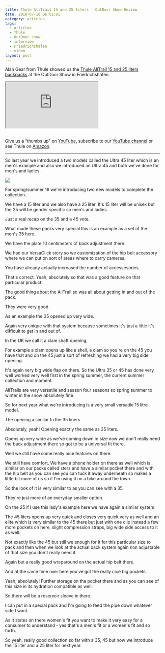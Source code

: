 ```yaml
---
title: Thule AllTrail 15 and 25 liters - OutDoor Show Review
date: 2018-07-10 06:01:01
category: articles
tags:
  - articles
  - Thule
  - OutDoor show
  - interview
  - Friedrichshafen
  - video
layout: post
---
```


Alan Gear from Thule showed us the <a href="https://amzn.to/2NDakMw" >Thule AllTrail 15 and 25 liters backpacks</a> at the OutDoor Show in Friedrichshafen.

<div class="embed-responsive embed-responsive-16by9">
    <iframe class="embed-responsive-item" src="https://www.youtube.com/embed/sK4uT1bGixI"></iframe>
</div>
<br>
<!--more-->

Give us a "thumbs up" on <a href="https://www.youtube.com/watch?v=sK4uT1bGixI"  target="_blank">YouTube</a>, subscribe to our <a  target="_blank"  href="https://www.youtube.com/channel/UCnO9Q_m9EaOCrHmmQIBVBNw?sub_confirmation=1">YouTube channel</a> or see Thule on <a href="https://amzn.to/2NDakMw"  target="_blank">Amazon</a>.

---

So last year we introduced a two models called the Ultra 45 liter which is an men's example and also we introduced an Ultra 45 and both
we've done for men's and ladies.

<a  href="https://www.amazon.com/Thule-Alltrail-Hiking-Backpack-Obsidian/dp/B078Y5RRJX/ref=as_li_ss_il?ie=UTF8&qid=1531193622&sr=8-1&keywords=Thule+alltrail&dpID=515eS3WJgvL&preST=_SY300_QL70_&dpSrc=srch&linkCode=li3&tag=hikeve-20&linkId=6a2665dd3a37d05d1b878544ff59fd36" target="_blank"><img border="0" src="//ws-na.amazon-adsystem.com/widgets/q?_encoding=UTF8&ASIN=B078Y5RRJX&Format=_SL250_&ID=AsinImage&MarketPlace=US&ServiceVersion=20070822&WS=1&tag=hikeve-20" ></a><img src="https://ir-na.amazon-adsystem.com/e/ir?t=hikeve-20&l=li3&o=1&a=B078Y5RRJX" width="1" height="1" border="0" alt="Thule AllTrail 15 and 25" style="border:none !important; margin:0px !important;" />

For spring/summer 19 we're introducing two new models to complete the collection.

We have a 15 liter and we also have a 25 liter. It's 15 liter will be unisex but the 25 will be gender specific so men's and ladies.

Just a real recap on the 35 and a 45 vote.

What made these packs very special this is an example as a set of the men's 35 here.

We have the plate 10 centimeters of back adjustment there.

We had our VersaClick story so we customization of the hip belt accessory where we can put on sort of areas where to carry cameras.

You have already actually increased the number of accessesories.

That's correct. Yeah, absolutely so that was a good feature on that particular product.

The good thing about the AllTrail so was all about getting in and out of the pack.

They were very good.

As an example the 35 opened up very wide.

Again very unique with that system because sometimes it's just a little it's difficult to get in and out of.

In the UK we call it a clam shaft opening.

For example a clam opens up like a shell, a clam so you're on the 45 you have that and on the 45 just a sort of
refreshing we had a very big side opening.

It's again very big wide flap on there. So the Ultra 35 or 45 has done very well worked very well first in the spring
summer, the current summer collection and moment.

AllTrails are very versatile and season four seasons so spring summer to winter in the snow absolutely fine.

So for next year what we're introducing is a very small versatile 15 litre model.

The opening a similar to the 35 liners.

Absolutely, yeah! Opening exactly the same as 35 liters.

Opens up very wide as we've coming down in size now we don't really need the back adjustment there so got to be a universal fit there.

Well we still have some really nice features on there.

We still have comfort. We have a phone holder on there as well which is similar on our packs called sters and have a similar pocket there and with the hip belt as you can see you can tuck it away underneath so makes a little bit more of us so if I'm using it on a bike around the town.

So the look of it is very similar to as you can see with a 35.

They're just more of an everyday smaller option.

On the 25 if I use this lady's example here we have again a similar system.

The 45 liters opens up very quick and closes very quick very as well and an elite which is very similar to the 45 there but just with one clip
instead a few more pockets on here, slight compression straps, big wide side access to it as well.

Not exactly like the 45 but still we enough for it for this particular size to pack and then when we look at the actual back system again non adjustable of that size you don't really need it.

Again but a really good wraparound on the actual hip belt there.

And at the same time over here you've got the really nice big pockets.

Yeah, absolutely! Further storage on the pocket there and as you can see of this size in its hydration compatible as well.

So there will be a reservoir sleeve in there.

I can put in a special pack and I'm going to feed the pipe down whatever side I want.

As it states on there women's fit you want to make it very easy for a consumer to understand - yes that's a men's fit or a
women's fit and so forth.

So yeah, really good collection so far with a 35, 45 but now we introduce the 15 liter and a 25 liter for next year.
